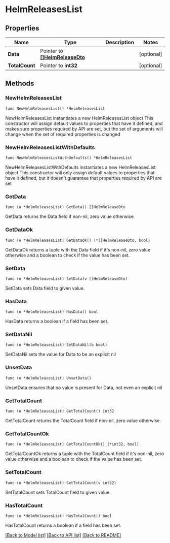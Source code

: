 # HelmReleasesList

## Properties

Name | Type | Description | Notes
------------ | ------------- | ------------- | -------------
**Data** | Pointer to [**[]HelmReleaseDto**](HelmReleaseDto.md) |  | [optional] 
**TotalCount** | Pointer to **int32** |  | [optional] 

## Methods

### NewHelmReleasesList

`func NewHelmReleasesList() *HelmReleasesList`

NewHelmReleasesList instantiates a new HelmReleasesList object
This constructor will assign default values to properties that have it defined,
and makes sure properties required by API are set, but the set of arguments
will change when the set of required properties is changed

### NewHelmReleasesListWithDefaults

`func NewHelmReleasesListWithDefaults() *HelmReleasesList`

NewHelmReleasesListWithDefaults instantiates a new HelmReleasesList object
This constructor will only assign default values to properties that have it defined,
but it doesn't guarantee that properties required by API are set

### GetData

`func (o *HelmReleasesList) GetData() []HelmReleaseDto`

GetData returns the Data field if non-nil, zero value otherwise.

### GetDataOk

`func (o *HelmReleasesList) GetDataOk() (*[]HelmReleaseDto, bool)`

GetDataOk returns a tuple with the Data field if it's non-nil, zero value otherwise
and a boolean to check if the value has been set.

### SetData

`func (o *HelmReleasesList) SetData(v []HelmReleaseDto)`

SetData sets Data field to given value.

### HasData

`func (o *HelmReleasesList) HasData() bool`

HasData returns a boolean if a field has been set.

### SetDataNil

`func (o *HelmReleasesList) SetDataNil(b bool)`

 SetDataNil sets the value for Data to be an explicit nil

### UnsetData
`func (o *HelmReleasesList) UnsetData()`

UnsetData ensures that no value is present for Data, not even an explicit nil
### GetTotalCount

`func (o *HelmReleasesList) GetTotalCount() int32`

GetTotalCount returns the TotalCount field if non-nil, zero value otherwise.

### GetTotalCountOk

`func (o *HelmReleasesList) GetTotalCountOk() (*int32, bool)`

GetTotalCountOk returns a tuple with the TotalCount field if it's non-nil, zero value otherwise
and a boolean to check if the value has been set.

### SetTotalCount

`func (o *HelmReleasesList) SetTotalCount(v int32)`

SetTotalCount sets TotalCount field to given value.

### HasTotalCount

`func (o *HelmReleasesList) HasTotalCount() bool`

HasTotalCount returns a boolean if a field has been set.


[[Back to Model list]](../README.md#documentation-for-models) [[Back to API list]](../README.md#documentation-for-api-endpoints) [[Back to README]](../README.md)


